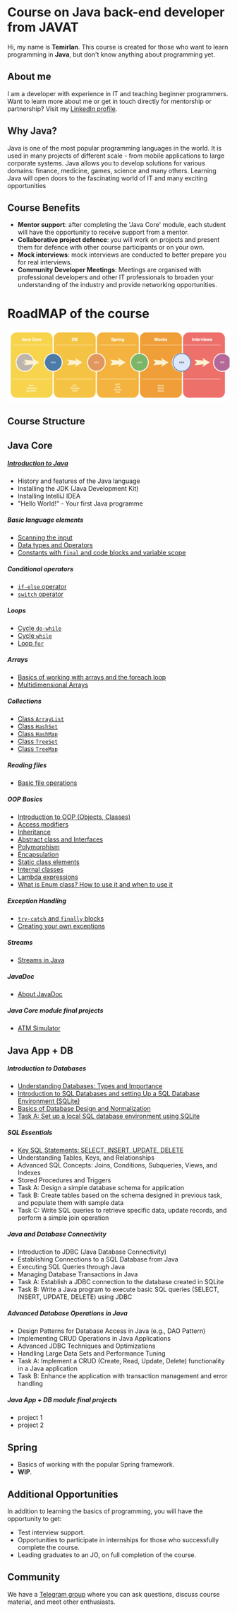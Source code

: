 # Course on Java back-end developer from JAVAT
Hi, my name is **Temirlan**. This course is created for those who want to learn programming in **Java**,
but don't know anything about programming yet.

## About me
I am a developer with experience in IT and teaching beginner programmers. Want to learn more about me or get in touch
directly for mentorship or partnership? Visit my [LinkedIn profile](https://www.linkedin.com/in/temirlan100).

## Why Java?
Java is one of the most popular programming languages in the world. It is used in many projects of different
scale - from mobile applications to large corporate systems. Java allows you to develop solutions for various
domains: finance, medicine, games, science and many others. Learning Java will open doors to the fascinating world of IT
and many exciting opportunities

## Course Benefits
- **Mentor support**: after completing the 'Java Core' module, each student will have the opportunity to receive support from a mentor.
- **Collaborative project defence**: you will work on projects and present them for defence with other course participants or on your own.
- **Mock interviews**: mock interviews are conducted to better prepare you for real interviews.
- **Community Developer Meetings**: Meetings are organised with professional developers and other IT professionals to broaden your understanding of the industry and provide networking opportunities.

# RoadMAP of the course
![roadmap](Img/ROADMAP.png)

## Course Structure
## **Java Core**
##### [Introduction to Java](JavaCore/lessons/hello_world.MD)
- History and features of the Java language
- Installing the JDK (Java Development Kit)
- Installing IntelliJ IDEA
- "Hello World!" - Your first Java programme

##### Basic language elements
- [Scanning the input](JavaCore/lessons/linput_scanning.MD)
- [Data types and Operators](JavaCore/lessons/data_types_operators.MD)
- [Constants with `final` and code blocks and variable scope](JavaCore/lessons/finak_blocks.MD)

##### Conditional operators
- [`if-else` operator](JavaCore/lessons/if_else.MD)
- [`switch` operator](JavaCore/lessons/switch.MD)

##### Loops
- [Cycle `do-while`](JavaCore/lessons/do_while.MD)
- [Cycle `while`](JavaCore/lessons/while.MD)
- [Loop `for`](JavaCore/lessons/for_loop.MD)

##### Arrays
- [Basics of working with arrays and the foreach loop](JavaCore/lessons/array.MD)
- [Multidimensional Arrays](JavaCore/lessons/matrix.MD)

##### Collections
- [Class `ArrayList`](JavaCore/lessons/list_arraylist.MD)
- [Class `HashSet`](JavaCore/lessons/set_hashset.MD)
- [Class `HashMap`](JavaCore/lessons/map_hashmap.MD)
- [Class `TreeSet`](JavaCore/lessons/treeset.MD)
- [Class `TreeMap`](JavaCore/lessons/treemap.MD)

##### Reading files
- [Basic file operations](JavaCore/lessons/file_io.MD)

##### OOP Basics
- [Introduction to OOP (Objects, Classes)](JavaCore/lessons/intro_oop.MD)
- [Access modifiers](JavaCore/lessons/access_modifiers.MD)
- [Inheritance](JavaCore/lessons/inheritance.MD)
- [Abstract class and Interfaces](JavaCore/lessons/abstract_class_interface.MD)
- [Polymorphism](JavaCore/lessons/polymorphism.MD)
- [Encapsulation](JavaCore/lessons/encapsulation.MD)
- [Static class elements](JavaCore/lessons/static.MD)
- [Internal classes](JavaCore/lessons/internal_class.MD)
- [Lambda expressions](JavaCore/lessons/lambda.MD)
- [What is Enum class? How to use it and when to use it](JavaCore/lessons/enum.MD)

##### Exception Handling
- [`try-catch` and `finally` blocks](JavaCore/lessons/try_catch_finally.MD)
- [Creating your own exceptions](JavaCore/lessons/own_exception.MD)

##### Streams
- [Streams in Java](JavaCore/lessons/streams.MD)

##### JavaDoc
- [About JavaDoc](JavaCore/lessons/javadoc.MD)

##### Java Core module final projects
- [ATM Simulator](JavaCore/lessons/atm_project.MD)


## **Java App + DB**
##### Introduction to Databases
- [Understanding Databases: Types and Importance](db/lessons/database_intro.MD)
- [Introduction to SQL Databases and setting Up a SQL Database Environment (SQLite)](db/lessons/sqllite_env.MD)
- [Basics of Database Design and Normalization](db/lessons/db_normalization.MD)
- [Task A: Set up a local SQL database environment using SQLite](db/tasks/sqlite_install.MD)

##### SQL Essentials
- [Key SQL Statements: SELECT, INSERT, UPDATE, DELETE](db/lessons/siud_sql.MD)
- Understanding Tables, Keys, and Relationships
- Advanced SQL Concepts: Joins, Conditions, Subqueries, Views, and Indexes
- Stored Procedures and Triggers
- Task A: Design a simple database schema for application
- Task B: Create tables based on the schema designed in previous task, and populate them with sample data
- Task C: Write SQL queries to retrieve specific data, update records, and perform a simple join operation

##### Java and Database Connectivity
- Introduction to JDBC (Java Database Connectivity)
- Establishing Connections to a SQL Database from Java
- Executing SQL Queries through Java
- Managing Database Transactions in Java
- Task A: Establish a JDBC connection to the database created in SQLite
- Task B: Write a Java program to execute basic SQL queries (SELECT, INSERT, UPDATE, DELETE) using JDBC

##### Advanced Database Operations in Java
- Design Patterns for Database Access in Java (e.g., DAO Pattern)
- Implementing CRUD Operations in Java Applications
- Advanced JDBC Techniques and Optimizations
- Handling Large Data Sets and Performance Tuning
- Task A: Implement a CRUD (Create, Read, Update, Delete) functionality in a Java application
- Task B: Enhance the application with transaction management and error handling

##### Java App + DB module final projects
- project 1
- project 2


## **Spring**
- Basics of working with the popular Spring framework.
- **WIP**.

## Additional Opportunities
In addition to learning the basics of programming, you will have the opportunity to get:
- Test interview support.
- Opportunities to participate in internships for those who successfully complete the course.
- Leading graduates to an JO, on full completion of the course.

## Community
We have a [Telegram group](https://t.me/javatgroup) where you can ask questions, 
discuss course material, and meet other enthusiasts.